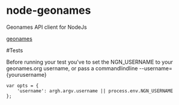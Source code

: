 node-geonames
=============

Geonames API client for NodeJs

[geonames](http://www.geonames.org)

#Tests

Before running your test you've to set the NGN_USERNAME to your geonames.org username, or pass a commandlindline --username={yourusername}

    var opts = {
        'username': argh.argv.username || process.env.NGN_USERNAME
    };




